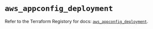 # `aws_appconfig_deployment`

Refer to the Terraform Registory for docs: [`aws_appconfig_deployment`](https://registry.terraform.io/providers/hashicorp/aws/5.28.0/docs/resources/appconfig_deployment).
